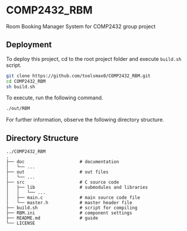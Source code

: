 # COMP2432_RBM
Room Booking Manager System for COMP2432 group project

## Deployment

To deploy this project, cd to the root project folder and execute `build.sh` script.

```sh
git clone https://github.com/toolsmax0/COMP2432_RBM.git
cd COMP2432_RBM
sh build.sh
```

To execute, run the following command.

```sh
./out/RBM
```

For further information, observe the following directory structure.

## Directory Structure

```
../COMP2432_RBM
.
├── doc                     # documentation
│   └── ...
├── out                     # out files
│   └── ...
├── src                     # C source code
│   ├── lib                 # submodules and libraries
│   │   └── ...
│   ├── main.c              # main source code file
│   └── master.h            # master header file
├── build.sh                # script for compiling
├── RBM.ini                 # component settings
├── README.md               # guide
└── LICENSE
```